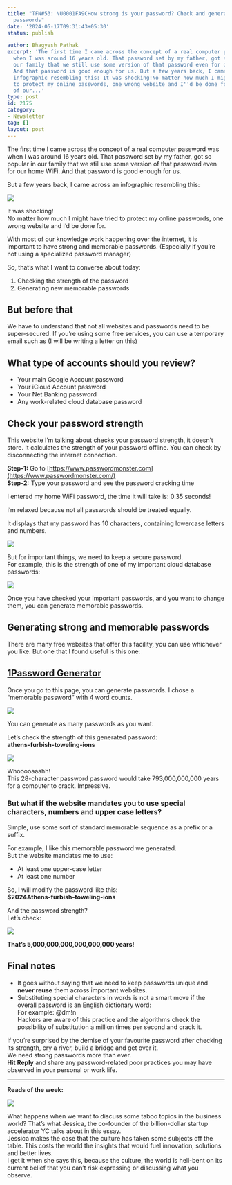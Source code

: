 ```yaml
---
title: "TFN#53: \U0001FA9CHow strong is your password? Check and generate memorable
  passwords"
date: '2024-05-17T09:31:43+05:30'
status: publish

author: Bhagyesh Pathak
excerpt: 'The first time I came across the concept of a real computer password was
  when I was around 16 years old. That password set by my father, got so popular in
  our family that we still use some version of that password even for our home WiFi.
  And that password is good enough for us. But a few years back, I came across an
  infographic resembling this: It was shocking!No matter how much I might have tried
  to protect my online passwords, one wrong website and I''d be done for. With most
  of our...'
type: post
id: 2175
category:
- Newsletter
tag: []
layout: post
---
```


The first time I came across the concept of a real computer password was when I was around 16 years old. That password set by my father, got so popular in our family that we still use some version of that password even for our home WiFi. And that password is good enough for us.

But a few years back, I came across an infographic resembling this:

![](https://embed.filekitcdn.com/e/tkwVjiL2WnM6sb9P2ZThes/exjnAtLYQzByKQrDS8PiKa)

It was shocking!  
No matter how much I might have tried to protect my online passwords, one wrong website and I’d be done for.

With most of our knowledge work happening over the internet, it is important to have strong and memorable passwords. (Especially if you’re not using a specialized password manager)

So, that’s what I want to converse about today:

1. Checking the strength of the password
2. Generating new memorable passwords

But before that
---------------

We have to understand that not all websites and passwords need to be super-secured. If you’re using some free services, you can use a temporary email such as  (I will be writing a letter on this)

What type of accounts should you review?
----------------------------------------

- Your main Google Account password
- Your iCloud Account password
- Your Net Banking password
- Any work-related cloud database password

Check your password strength
----------------------------

This website I’m talking about checks your password strength, it doesn’t store. It calculates the strength of your password offline. You can check by disconnecting the internet connection.

**Step-1:** Go to [https://www.passwordmonster.com](https://www.passwordmonster.com/)​  
​**Step-2:** Type your password and see the password cracking time

I entered my home WiFi password, the time it will take is: 0.35 seconds!

 I’m relaxed because not all passwords should be treated equally.

It displays that my password has 10 characters, containing lowercase letters and numbers.

![](https://embed.filekitcdn.com/e/tkwVjiL2WnM6sb9P2ZThes/Kg5ajam5tGh9akEA7U8bX)

But for important things, we need to keep a secure password.  
For example, this is the strength of one of my important cloud database passwords:

![](https://embed.filekitcdn.com/e/tkwVjiL2WnM6sb9P2ZThes/74hKdxujtsQj8qg5k1XpMz)

Once you have checked your important passwords, and you want to change them, you can generate memorable passwords.

Generating strong and memorable passwords
-----------------------------------------

There are many free websites that offer this facility, you can use whichever you like. But one that I found useful is this one:

​[1Password Generator](https://1password.com/password-generator/)​
------------------------------------------------------------------

Once you go to this page, you can generate passwords. I chose a “memorable password” with 4 word counts.

![](https://embed.filekitcdn.com/e/tkwVjiL2WnM6sb9P2ZThes/7DtovEhqjfQB2YdHrkSvFb)

You can generate as many passwords as you want.

Let’s check the strength of this generated password:  
​**athens-furbish-toweling-ions**

![](https://embed.filekitcdn.com/e/tkwVjiL2WnM6sb9P2ZThes/tM36JJNj6twDEESDgkQufo)

Whooooaaahh!  
This 28-character password password would take 793,000,000,000 years for a computer to crack. Impressive.

### But what if the website mandates you to use special characters, numbers and upper case letters?

Simple, use some sort of standard memorable sequence as a prefix or a suffix.

For example, I like this memorable password we generated.  
But the website mandates me to use:

- At least one upper-case letter
- At least one number

So, I will modify the password like this:  
​**$2024Athens-furbish-toweling-ions**

And the password strength?  
Let’s check:

![](https://embed.filekitcdn.com/e/tkwVjiL2WnM6sb9P2ZThes/o6YemxViJmDcUUvNtpHjw6)

**That’s 5,000,000,000,000,000,000 years!**

Final notes
-----------

- It goes without saying that we need to keep passwords unique and **never reuse** them across important websites.
- Substituting special characters in words is not a smart move if the overall password is an English dictionary word:  
  For example: @dm!n  
  Hackers are aware of this practice and the algorithms check the possibility of substitution a million times per second and crack it.

If you’re surprised by the demise of your favourite password after checking its strength, cry a river, build a bridge and get over it.  
We need strong passwords more than ever.  
​**Hit Reply** and share any password-related poor practices you may have observed in your personal or work life.

---

**Reads of the week:**

[![](https://embed.filekitcdn.com/e/tkwVjiL2WnM6sb9P2ZThes/mtPTYwYwNFanJ719NVGPs8)](https://foundersatwork.posthaven.com/the-sound-of-silence)

What happens when we want to discuss some taboo topics in the business world? That’s what Jessica, the co-founder of the billion-dollar startup accelerator YC talks about in this essay.  
Jessica makes the case that the culture has taken some subjects off the table. This costs the world the insights that would fuel innovation, solutions and better lives.  
I get it when she says this, because the culture, the world is hell-bent on its current belief that you can’t risk expressing or discussing what you observe.